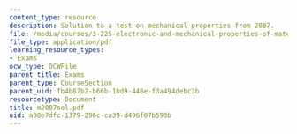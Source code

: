 ```yaml
---
content_type: resource
description: Solution to a test on mechanical properties from 2007.
file: /media/courses/3-225-electronic-and-mechanical-properties-of-materials-fall-2007/a08e7dfc1379296cca39d496f07b593b_m2007sol.pdf
file_type: application/pdf
learning_resource_types:
- Exams
ocw_type: OCWFile
parent_title: Exams
parent_type: CourseSection
parent_uid: fb4b87b2-b66b-1bd9-448e-f3a494debc3b
resourcetype: Document
title: m2007sol.pdf
uid: a08e7dfc-1379-296c-ca39-d496f07b593b
---
```

